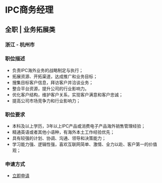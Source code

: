 
# IPC商务经理
## 全职  |  业务拓展类
### 浙江 - 杭州市

### 职位描述
- 负责IPC海外业务的战略制定与执行；
- 拓展资源、开拓渠道，达成推广和业务目标；
- 搜集目标客户信息，拜访客户并洽谈业务；
- 整合平台资源，提升公司的行业影响力。
- 优化客户结构，维护客户关系，实现客户满意和客户忠诚；
- 提高公司市场竞争力和行业影响力；
### 职位要求
- 本科及以上学历，3年以上IPC产品或消费电子产品海外销售管理经验；
- 精通英语或者其他小语种，有海外本土工作经验优先；
- 具有较强的计划、协调、沟通、领导和决策能力；
- 学习能力强、逻辑性强，喜欢互联网简单、激情、全力以赴、客户第一的价值观；
### 申请方式
- <a href="mailto:hr@tuya.com?subject=求职简历-IPC商务经理-来自GitHub">立即申请</a>